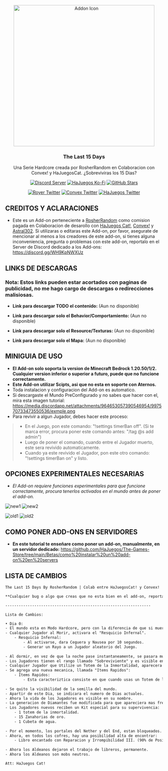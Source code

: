 <p align="center">
  <img src="https://cdn.discordapp.com/attachments/997603479822536794/1021663721241718784/pack_icon.png" alt="Addon Icon" width=450>
  <h3 align="center">The Last 15 Days</h3>
  
 <p align="center">
 Una Serie Hardcore creada por RosherRandom en Colaboracion con Convex! y HaJuegosCat. ¿Sobreviviras los 15 Dias?</p>
</p>

<p align="center">
  <a href="https://discord.gg/WH9KpNWXUz"><img src="https://img.shields.io/discord/782053401281429504?style=plastic&color=red&logo=discord&label=Discord%20Server%20Support" alt="Discord Server "/></a>
  <a href="https://ko-fi.com/hajuegos0710"><img src="https://img.shields.io/npm/v/express?url=https://ko-fi.com/hajuegos0710&style=plastic&logo=kofi&label=Donations&color=inactive" alt="HaJuegos Ko-Fi "/></a>
  <a href="https://github.com/HaJuegos/The-Last-15-Days"><img src="https://img.shields.io/github/stars/HaJuegos/The-Last-15-Days?label=GitHub%20Stars&style=plastic&logo=github&color=blueviolet" alt="GitHub Stars "/></a>
</p>
<p align="center">
  <a href="https://twitter.com/TheLast15Days"><img src="https://img.shields.io/twitter/follow/TheLast15Days?style=plastic&color=success&logo=twitter&label=RosherRandom%20Twitter" alt="Royer Twitter "/></a>
  <a href="https://twitter.com/convex__"><img src="https://img.shields.io/twitter/follow/convex__?style=plastic&color=success&logo=twitter&label=Convex!%20Twitter" alt="Convex Twitter"/></a>
  <a href="https://twitter.com/Ha_Juegos"><img src="https://img.shields.io/twitter/follow/Ha_Juegos?style=plastic&color=success&logo=twitter&label=HaJuegos%20Cat!%20Twitter" alt="HaJuegos Twitter"/></a>
</p>

## CREDITOS Y ACLARACIONES

- Este es un Add-on perteneciente a [RosherRandom](https://twitter.com/TheLast15Days) como comision pagada en Colaboracion de desarollo con [HaJuegos Cat!](https://twitter.com/Ha_Juegos), [Convex!](https://twitter.com/convex__) y [Astral302](https://twitter.com/astral302). Si utilizaras o editaras este Add-on, por favor, asegurate de mencionar al menos a los creadores de este add-on, si tienes alguna inconveniencia, pregunta o problemas con este add-on, reportalo en el Server de Discord dedicado a los Add-ons: https://discord.gg/WH9KpNWXUz

## LINKS DE DESCARGAS
### Nota: Estos links pueden estar acortados con paginas de publicidad, no me hago cargo de descargas o redirecciones malisiosas.

- **Link para descargar TODO el contenido:** (Aun no disponible)

- **Link para descargar solo el Behavior/Comportamiento:** (Aun no disponible)
 
- **Link para descargar solo el Resource/Texturas:** (Aun no disponible)

- **Link para descargar solo el Mapa:** (Aun no disponible)

## MINIGUIA DE USO

- **El Add-on solo soporta la version de Minecraft Bedrock 1.20.50/1/2. Cualquier version inferior o superior a futuro, puede que no funcione correctamente.**
- **Este Add-on utilizar Scipts, asi que no esta en soporte con Aternos.**
- Toda instalacion y configuracion del Add-on es automatico.
- Si descargaste el Mundo PreConfigurado y no sabes que hacer con el, mira esta imagen tutorial: https://media.discordapp.net/attachments/964653057390546954/997570733473550536/exmple.png
- Para revivir a algun Jugador, debes hacer este proceso:
>	- En el Juego, pon este comando: "!settings timerBan off". (Si te marca error, procura poner este comando antes: "/tag @s add admin")
>	- Luego de poner el comando, cuando entre el Jugador muerto, este sera revivido automaticamente.
>	- Cuando ya este revivido el Jugador, pon este otro comando: "!settings timerBan on" y listo.

## OPCIONES EXPERIMENTALES NECESARIAS
- _El Add-on requiere funciones experimentales para que funcione correctamente, procura tenerlos activados en el mundo antes de poner el add-on._

![new1](https://cdn.discordapp.com/attachments/1093209319606071417/1195898870706745384/image.png)
![new2](https://cdn.discordapp.com/attachments/1093209319606071417/1195898870408958003/image.png)

![old1](https://cdn.discordapp.com/attachments/1093209319606071417/1195898870153101452/image.png)
![old2](https://cdn.discordapp.com/attachments/1093209319606071417/1195898869897244743/image.png)

## COMO PONER ADD-ONS EN SERVIDORES

- **En este tutorial te enseñare como poner un add-on, manualmente, en un servidor dedicado:** https://github.com/HaJuegos/The-Games-Store/tree/main/Betas/como%20instalar%20un%20add-on%20en%20servers

## LISTA DE CAMBIOS
```txt
The Last 15 Days By RosherRandom | Colab entre HaJuegosCat! y Convex! | Version Actual: 0.0.8.

**Cualquier bug o algo que creas que no esta bien en el add-on, reportarlo en el servidor de Discord dedicado para los Add-on's de Ha Juegos. Link del Discord: https://discord.gg/WH9KpNWXUz

-----------------------------------------------------------------

Lista de Cambios:

• Dia 0:
- El mundo esta en Modo Hardcore, pero con la diferencia de que si mueres, eres baneado del server permanente.
- Cualquier Jugador al Morir, activara el "Resquicio Infernal".
	- Resquicio Infernal:
		- Al activarse, dara Ceguera y Nausea por 10 segundos.
		- Generar un Rayo a un Jugador aleatorio del Juego.
		
- Al dormir, en vez de que la noche pase instantaneamente, se pasara mucho mas rapido.
- Los Jugadores tienen el rango llamado "Sobreviviente" y es visible en el nombre y en el chat.
- Cualquier Jugador que Utilize un Totem de la Inmortalidad, aparecera en el chat.
- Se agrega una nueva mecanica, llamada "Items Rapidos":
	- Items Rapidos:
		- Esta caracteriztica consiste en que cuando usas un Totem de la Inmortalidad o un Escudo con tu tecla o boton de interaccion, se pondra en el slot de la segunda mano.
		
- Se quito la visibilidad de la semilla del mundo.
- Apartir de este Dia, se indicara el numero de Dias actuales.
- Ahora la vida de los Jugadores es visible en su nombre.
- La generacion de Diamantes fue modificada para que apareciera mas frecuentemente.
- Los Jugadores nuevos reciben un Kit especial para su supervivencia:
	- 1 totem de la inmortalidad.
	- 15 Zanahorias de oro.
	- 1 Cubeta de agua.
	
- Por el momento, los portales del Nether y del End, estan bloqueados.
- Ahora, en todos los cofres, hay una posibilidad alta de encontrar:
	- Libro encantado con Reparacion y Irrompibilidad III. (90% de Posibilidad)
	
- Ahora los Aldeanos dejaron el trabajo de libreros, permanente.
- Ahora los Aldeanos son mobs neutros.

Att: HaJuegos Cat!
```
